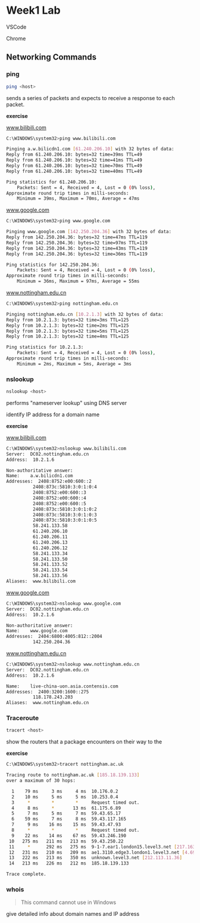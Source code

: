 # Week1 Lab

VSCode

Chrome

## Networking Commands

### ping

```bash
ping <host>
```

sends a series of packets and expects to receive a response to each packet.

**exercise**

www.bilibili.com

```bash
C:\WINDOWS\system32>ping www.bilibili.com

Pinging a.w.bilicdn1.com [61.240.206.10] with 32 bytes of data:
Reply from 61.240.206.10: bytes=32 time=39ms TTL=49
Reply from 61.240.206.10: bytes=32 time=41ms TTL=49
Reply from 61.240.206.10: bytes=32 time=70ms TTL=49
Reply from 61.240.206.10: bytes=32 time=40ms TTL=49

Ping statistics for 61.240.206.10:
    Packets: Sent = 4, Received = 4, Lost = 0 (0% loss),
Approximate round trip times in milli-seconds:
    Minimum = 39ms, Maximum = 70ms, Average = 47ms
```

www.google.com

```bash
C:\WINDOWS\system32>ping www.google.com

Pinging www.google.com [142.250.204.36] with 32 bytes of data:
Reply from 142.250.204.36: bytes=32 time=47ms TTL=119
Reply from 142.250.204.36: bytes=32 time=97ms TTL=119
Reply from 142.250.204.36: bytes=32 time=43ms TTL=119
Reply from 142.250.204.36: bytes=32 time=36ms TTL=119

Ping statistics for 142.250.204.36:
    Packets: Sent = 4, Received = 4, Lost = 0 (0% loss),
Approximate round trip times in milli-seconds:
    Minimum = 36ms, Maximum = 97ms, Average = 55ms
```

www.nottingham.edu.cn

```bash
C:\WINDOWS\system32>ping nottingham.edu.cn

Pinging nottingham.edu.cn [10.2.1.3] with 32 bytes of data:
Reply from 10.2.1.3: bytes=32 time=3ms TTL=125
Reply from 10.2.1.3: bytes=32 time=2ms TTL=125
Reply from 10.2.1.3: bytes=32 time=5ms TTL=125
Reply from 10.2.1.3: bytes=32 time=4ms TTL=125

Ping statistics for 10.2.1.3:
    Packets: Sent = 4, Received = 4, Lost = 0 (0% loss),
Approximate round trip times in milli-seconds:
    Minimum = 2ms, Maximum = 5ms, Average = 3ms
```

### nslookup

```bash
nslookup <host>
```

performs "nameserver lookup" using DNS server

identify IP address for a domain name

**exercise**

www.bilibili.com

```bash
C:\WINDOWS\system32>nslookup www.bilibili.com
Server:  DC02.nottingham.edu.cn
Address:  10.2.1.6

Non-authoritative answer:
Name:    a.w.bilicdn1.com
Addresses:  2408:8752:e00:600::2
          2408:873c:5810:3:0:1:0:4
          2408:8752:e00:600::3
          2408:8752:e00:600::4
          2408:8752:e00:600::5
          2408:873c:5810:3:0:1:0:2
          2408:873c:5810:3:0:1:0:3
          2408:873c:5810:3:0:1:0:5
          58.241.133.58
          61.240.206.10
          61.240.206.11
          61.240.206.13
          61.240.206.12
          58.241.133.34
          58.241.133.50
          58.241.133.52
          58.241.133.54
          58.241.133.56
Aliases:  www.bilibili.com
```

www.google.com

```bash
C:\WINDOWS\system32>nslookup www.google.com
Server:  DC02.nottingham.edu.cn
Address:  10.2.1.6

Non-authoritative answer:
Name:    www.google.com
Addresses:  2404:6800:4005:812::2004
          142.250.204.36
```

www.nottingham.edu.cn

```bash
C:\WINDOWS\system32>nslookup www.nottingham.edu.cn
Server:  DC02.nottingham.edu.cn
Address:  10.2.1.6

Name:    live-china-uon.asia.contensis.com
Addresses:  2400:3200:1600::275
          118.178.243.203
Aliases:  www.nottingham.edu.cn
```

### Traceroute

```bash
tracert <host>
```

show the routers that a package encounters on their way to the <host>

**exercise**

```bash
C:\WINDOWS\system32>tracert nottingham.ac.uk

Tracing route to nottingham.ac.uk [185.18.139.133]
over a maximum of 30 hops:

  1    79 ms     3 ms     4 ms  10.176.0.2
  2    10 ms     5 ms     5 ms  10.253.0.4
  3     *        *        *     Request timed out.
  4     8 ms     *       13 ms  61.175.6.89
  5     7 ms     5 ms     7 ms  59.43.65.17
  6    59 ms     7 ms     8 ms  59.43.117.165
  7     9 ms    16 ms    15 ms  59.43.47.93
  8     *        *        *     Request timed out.
  9    22 ms    14 ms    67 ms  59.43.246.190
 10   275 ms   211 ms   213 ms  59.43.250.22
 11     *      292 ms   275 ms  9-1-7.ear1.london15.level3.net [217.163.47.129]
 12   231 ms   210 ms   209 ms  ae1.3110.edge3.london1.level3.net [4.69.140.198]
 13   222 ms   213 ms   350 ms  unknown.level3.net [212.113.11.36]
 14   213 ms   226 ms   212 ms  185.18.139.133

Trace complete.
```

### whois

> This command cannot use in Windows

give detailed info about domain names and IP address

